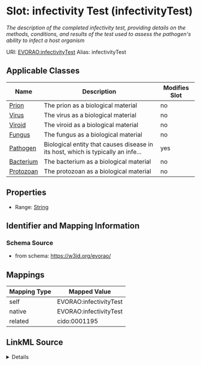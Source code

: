 

# Slot: infectivity Test (infectivityTest) 


_The description of the completed infectivity test, providing details on the methods, conditions, and results of the test used to assess the pathogen's ability to infect a host organism_





URI: [EVORAO:infectivityTest](https://w3id.org/evorao/infectivityTest)
Alias: infectivityTest

<!-- no inheritance hierarchy -->





## Applicable Classes

| Name | Description | Modifies Slot |
| --- | --- | --- |
| [Prion](Prion.md) | The prion as a biological material |  no  |
| [Virus](Virus.md) | The virus as a biological material |  no  |
| [Viroid](Viroid.md) | The viroid as a biological material |  no  |
| [Fungus](Fungus.md) | The fungus as a biological material |  no  |
| [Pathogen](Pathogen.md) | Biological entity that causes disease in its host, which is typically an infe... |  yes  |
| [Bacterium](Bacterium.md) | The bacterium as a biological material |  no  |
| [Protozoan](Protozoan.md) | The protozoan as a biological material |  no  |







## Properties

* Range: [String](String.md)





## Identifier and Mapping Information







### Schema Source


* from schema: https://w3id.org/evorao/




## Mappings

| Mapping Type | Mapped Value |
| ---  | ---  |
| self | EVORAO:infectivityTest |
| native | EVORAO:infectivityTest |
| related | cido:0001195 |




## LinkML Source

<details>
```yaml
name: infectivityTest
description: The description of the completed infectivity test, providing details
  on the methods, conditions, and results of the test used to assess the pathogen's
  ability to infect a host organism
title: infectivity Test
from_schema: https://w3id.org/evorao/
related_mappings:
- cido:0001195
rank: 1000
alias: infectivityTest
domain_of:
- Pathogen
range: string
required: false
multivalued: false

```
</details>